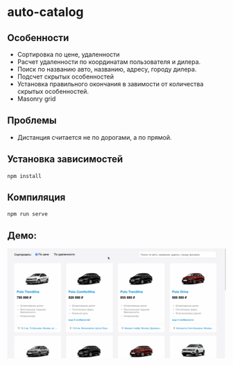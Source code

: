 # auto-catalog

## Особенности
- Сортировка по цене, удаленности
- Расчет удаленности по координатам пользователя и дилера.
- Поиск по названию авто, названию, адресу, городу дилера.
- Подсчет скрытых особенностей
- Установка правильного окончания в завимости от количества скрытых особенностей.
- Masonry grid

## Проблемы
- Дистанция считается не по дорогами, а по прямой.

## Установка зависимостей
```
npm install
```

## Компиляция
```
npm run serve
```

## Демо:

![Demo .gif](src//assets/demo-auto-catalog.gif)